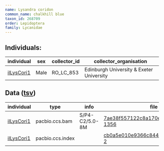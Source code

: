 ```yaml
---
name: Lysandra coridon
common_name: chalkhill blue
taxon_id: 268709
order: Lepidoptera
family: Lycanidae
---
```


## Individuals:

| individual | sex | collector_id | collector_organisation |
| ---------- | --- | ------------ | ---------------------- |
| [ilLysCori1](ilLysCori1.md) | Male | RO_LC_853 | Edinburgh University & Exeter University |

## Data ([tsv](Lysandra_coridon_data.tsv))

| individual | type | info | file |
| ---------- | ---- | ---- | ---- |
| [ilLysCori1](ilLysCori1.md) | pacbio.ccs.bam | S/P4-C2/5.0-8M | [7ae38f557122c8a170e1ca63d3130529-1356](https://darwin.cog.sanger.ac.uk/insects/Lysandra_coridon/ilLysCori1/genomic_data/pacbio/m64097_200126_161511.ccs.bam) |
| [ilLysCori1](ilLysCori1.md) | pacbio.ccs.index |  | [cb0a5e010e9366c844257de82af468c0-2](https://darwin.cog.sanger.ac.uk/insects/Lysandra_coridon/ilLysCori1/genomic_data/pacbio/m64097_200126_161511.ccs.bam.pbi) |
